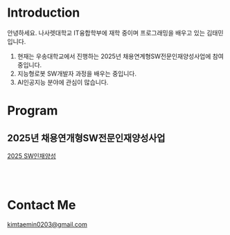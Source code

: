 # Introduction
안녕하세요. 나사렛대학교 IT융합학부에 재학 중이며 프로그래밍을 배우고 있는 김태민입니다.<br>
1. 현재는 우송대학교에서 진행하는 2025년 채용연계형SW전문인재양성사업에 참여 중입니다.
2. 지능형로봇 SW개발자 과정을 배우는 중입니다.
3. AI인공지능 분야에 관심이 많습니다.

# Program
## 2025년 채용연개형SW전문인재양성사업
[2025 SW인재양성](https://github.com/gomtam/2025_SW_data)


<br><br>
# Contact Me
kimtaemin0203@gmail.com
